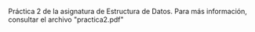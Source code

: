 Práctica 2 de la asignatura de Estructura de Datos. Para más información, consultar el archivo "practica2.pdf"